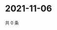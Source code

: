 # 2021-11-06

共 0 条

<!-- BEGIN WEIBO -->
<!-- 最后更新时间 Sat Nov 06 2021 12:18:42 GMT+0800 (China Standard Time) -->

<!-- END WEIBO -->
